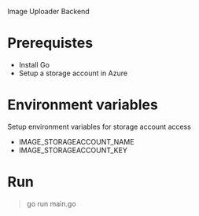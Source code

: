 Image Uploader Backend

# Prerequistes
* Install Go
* Setup a storage account in Azure

# Environment variables
Setup environment variables for storage account access
* IMAGE_STORAGEACCOUNT_NAME
* IMAGE_STORAGEACCOUNT_KEY

# Run 
> go run main.go